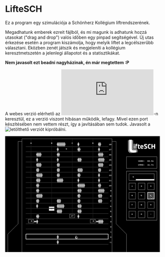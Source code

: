 # LifteSCH

Ez a program egy szimulációja a Schönherz Kollégium liftrendszerének.

Megadhatunk emberek ezreit fájlból, és mi magunk is adhatunk hozzá utasokat ("drag and drop") valós időben egy pinpad segítségével. Új utas érkezése esetén a program kiszámolja, hogy melyik liftet a legcélszerűbb választani. Eközben zenét játszik és megjeleníti a kollégium keresztmetszetén a jelenlegi állapotot és a statisztikákat.

**Nem javasolt ezt beadni nagyházinak, én már megtettem :P**

A webes verzió elérhető az ![InfoC](https://entercomgroup.hu/22-23/LifteSCH/index.html)-n keresztül, ez a verzió viszont hibásan működik, lefagy.
Mivel ezen port készítésében nem vettem részt, így a javításában sem tudok. Javasolt a ![letölthető](https://github.com/Gilgames32/liftesch/releases/tag/win) verziót kipróbálni.

![LifteSCH](https://raw.githubusercontent.com/Gilgames32/liftesch/main/szepsegverseny/hires.png)
